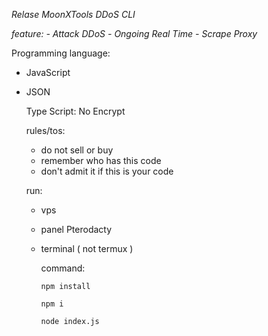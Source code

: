 _*Relase MoonXTools DDoS CLI*_

*feature:*
*- Attack DDoS*
*- Ongoing Real Time*
*- Scrape Proxy*

Programming language:
- JavaScript
- JSON

  Type Script:
  No Encrypt

  rules/tos:
  - do not sell or buy
  - remember who has this code
  - don't admit it if this is your code

  run:
  - vps
  - panel Pterodacty
  - terminal ( not termux )

    command:
    ```
    npm install
    ```
    ```
    npm i
    ```
    ```
    node index.js
    ```
